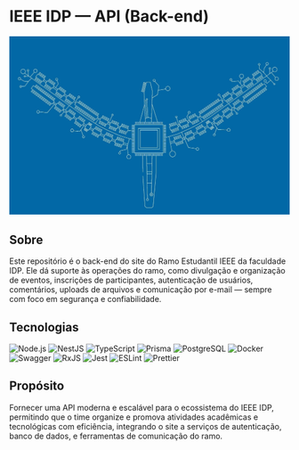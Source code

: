 # IEEE IDP — API (Back-end)

![Banner IEEE IDP](assets/IEEELogo.jpeg)

## Sobre

Este repositório é o back-end do site do Ramo Estudantil IEEE da faculdade IDP. Ele dá suporte às operações do ramo, como divulgação e organização de eventos, inscrições de participantes, autenticação de usuários, comentários, uploads de arquivos e comunicação por e-mail — sempre com foco em segurança e confiabilidade.

## Tecnologias

<p>
	<img src="https://cdn.jsdelivr.net/gh/devicons/devicon/icons/nodejs/nodejs-original.svg" height="40" alt="Node.js" title="Node.js" />
	<img src="https://cdn.jsdelivr.net/gh/devicons/devicon/icons/nestjs/nestjs-plain.svg" height="40" alt="NestJS" title="NestJS" />
	<img src="https://cdn.jsdelivr.net/gh/devicons/devicon/icons/typescript/typescript-original.svg" height="40" alt="TypeScript" title="TypeScript" />
	<img src="https://cdn.jsdelivr.net/gh/devicons/devicon/icons/prisma/prisma-original.svg" height="40" alt="Prisma" title="Prisma" />
	<img src="https://cdn.jsdelivr.net/gh/devicons/devicon/icons/postgresql/postgresql-original.svg" height="40" alt="PostgreSQL" title="PostgreSQL" />
	<img src="https://cdn.jsdelivr.net/gh/devicons/devicon/icons/docker/docker-original.svg" height="40" alt="Docker" title="Docker" />
	<img src="https://cdn.jsdelivr.net/gh/devicons/devicon/icons/swagger/swagger-original.svg" height="40" alt="Swagger" title="Swagger" />
	<img src="https://cdn.jsdelivr.net/gh/devicons/devicon/icons/rxjs/rxjs-original.svg" height="40" alt="RxJS" title="RxJS" />
	<img src="https://cdn.jsdelivr.net/gh/devicons/devicon/icons/jest/jest-plain.svg" height="40" alt="Jest" title="Jest" />
	<img src="https://cdn.jsdelivr.net/gh/devicons/devicon/icons/eslint/eslint-original.svg" height="40" alt="ESLint" title="ESLint" />
	<img src="https://cdn.jsdelivr.net/gh/devicons/devicon/icons/prettier/prettier-original.svg" height="40" alt="Prettier" title="Prettier" />
</p>

## Propósito

Fornecer uma API moderna e escalável para o ecossistema do IEEE IDP, permitindo que o time organize e promova atividades acadêmicas e tecnológicas com eficiência, integrando o site a serviços de autenticação, banco de dados, e ferramentas de comunicação do ramo.

